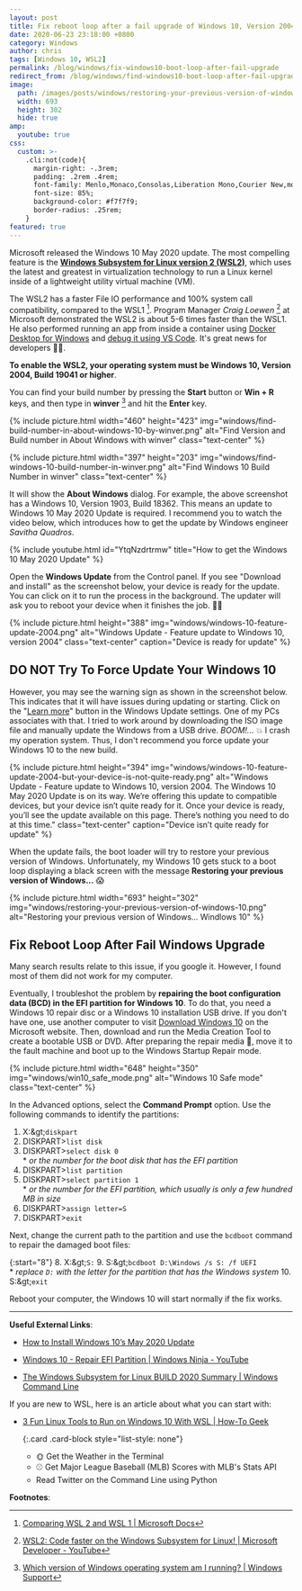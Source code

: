 ```yaml
---
layout: post
title: Fix reboot loop after a fail upgrade of Windows 10, Version 2004, Build 19041
date: 2020-06-23 23:18:00 +0800
category: Windows
author: chris
tags: [Windows 10, WSL2]
permalink: /blog/windows/fix-windows10-boot-loop-after-fail-upgrade
redirect_from: /blog/windows/find-windows10-boot-loop-after-fail-upgrade
image: 
  path: /images/posts/windows/restoring-your-previous-version-of-windows-10.png
  width: 693
  height: 302
  hide: true
amp:
  youtube: true
css:
  custom: >-
    .cli:not(code){
      margin-right: -.3rem;
      padding: .2rem .4rem;
      font-family: Menlo,Monaco,Consolas,Liberation Mono,Courier New,monospace;
      font-size: 85%;
      background-color: #f7f7f9;
      border-radius: .25rem;
    }
featured: true
---
```


Microsoft released the Windows 10 May 2020 update. The most compelling feature is the [**Windows Subsystem for Linux version 2 (WSL2)**](https://www.omgubuntu.co.uk/how-to-install-wsl2-on-windows-10), which uses the latest and greatest in virtualization technology to run a Linux kernel inside of a lightweight utility virtual machine (VM).

The WSL2 has a faster File IO performance and 100% system call compatibility, compared to the WSL1 [^vs]. Program Manager _Craig Loewen_ [^Craig] at Microsoft demonstrated the WSL2 is about 5-6 times faster than the WSL1. He also performed running an app from inside a container using [Docker Desktop for Windows](https://code.visualstudio.com/blogs/2020/03/02/docker-in-wsl2) and [debug it using VS Code](https://marketplace.visualstudio.com/items?itemName=ms-vscode-remote.remote-wsl). It's great news for developers 👨‍💻.

**To enable the WSL2, your operating system must be Windows 10, Version 2004, Build 19041 or higher**.

You can find your build number by pressing the **Start** <i class='fab fa-windows'></i> button or **Win + R** keys, and then type in **winver** [^winver] and hit the **Enter** key.

{% include picture.html width="460" height="423" img="windows/find-build-number-in-about-windows-10-by-winver.png" alt="Find Version and Build number in About Windows with winver" class="text-center" %}

{% include picture.html width="397" height="203" img="windows/find-windows-10-build-number-in-winver.png" alt="Find Windows 10 Build Number in winver" class="text-center" %}

It will show the **About Windows** dialog. For example, the above screenshot has a Windows 10, Version 1903, Build 18362. This means an update to Windows 10 May 2020 Update is required. I recommend you to watch the video below, which introduces how to get the update by Windows engineer _Savitha Quadros_.

{% include youtube.html id="YtqNzdrtrmw" title="How to get the Windows 10 May 2020 Update" %}

Open the **Windows Update** from the Control panel. If you see &quot;Download and install&quot; as the screenshot below, your device is ready for the update. You can click on it to run the process in the background. The updater will ask you to reboot your device when it finishes the job. 🥳👏

{% include picture.html height="388" img="windows/windows-10-feature-update-2004.png" alt="Windows Update - Feature update to Windows 10, version 2004" class="text-center" caption="Device is ready for update" %}

## DO NOT Try To Force Update Your Windows 10

However, you may see the warning sign as shown in the screenshot below. This indicates that it will have issues during updating or starting. Click on the &quot;[Learn more](https://docs.microsoft.com/en-us/windows/release-information/status-windows-10-2004)&quot; button in the Windows Update settings. One of my PCs associates with that. I tried to work around by downloading the ISO image file and manually update the Windows from a USB drive. _BOOM!..._ 💥 I crash my operation system. Thus, I don't recommend you force update your Windows 10 to the new build.

{% include picture.html height="394" img="windows/windows-10-feature-update-2004-but-your-device-is-not-quite-ready.png" alt="Windows Update - Feature update to Windows 10, version 2004. The Windows 10 May 2020 Update is on its way. We’re offering this update to compatible devices, but your device isn’t quite ready for it. Once your device is ready, you’ll see the update available on this page. There’s nothing you need to do at this time." class="text-center" caption="Device isn’t quite ready for update" %}

When the update fails, the boot loader will try to restore your previous version of Windows. Unfortunately, my Windows 10 gets stuck to a boot loop displaying a black screen with the message **Restoring your previous version of Windows...** 😱

{% include picture.html width="693" height="302" img="windows/restoring-your-previous-version-of-windows-10.png" alt="Restoring your previous version of Windows... Windlows 10" %}

## Fix Reboot Loop After Fail Windows Upgrade

Many search results relate to this issue, if you google it. However, I found most of them did not work for my computer.

Eventually, I troubleshot the problem by **repairing the boot configuration data (BCD) in the EFI partition for Windows 10**. To do that, you need a Windows 10 repair disc or a Windows 10 installation USB drive. If you don't have one, use another computer to visit [Download Windows 10](https://www.microsoft.com/en-us/software-download/windows10) on the Microsoft website. Then, download and run the Media Creation Tool to create a bootable USB or DVD. After preparing the repair media 📀, move it to the fault machine and boot up to the Windows Startup Repair mode.

{% include picture.html width="648" height="350" img="windows/win10_safe_mode.png" alt="Windows 10 Safe mode" class="text-center" %}

In the Advanced options, select the **Command Prompt** option. Use the following commands to identify the partitions:

1. <span class="cli">X:\&gt;</span>`diskpart`
2. <span class="cli">DISKPART&gt;</span>`list disk`
3. <span class="cli">DISKPART&gt;</span>`select disk 0`<br>\* _or the number for the boot disk that has the EFI partition_
4. <span class="cli">DISKPART&gt;</span>`list partition`
5. <span class="cli">DISKPART&gt;</span>`select partition 1`<br>\* _or the number for the EFI partition, which usually is only a few hundred MB in size_
6. <span class="cli">DISKPART&gt;</span>`assign letter=S`
7. <span class="cli">DISKPART&gt;</span>`exit`

Next, change the current path to the partition and use the `bcdboot` command to repair the damaged boot files:

{:start="8"}
8. <span class="cli">X:\&gt;</span>`S:`
9. <span class="cli">S:\&gt;</span>`bcdboot D:\Windows /s S: /f UEFI`<br>\* _replace `D:` with the letter for the partition that has the Windows system_
10. <span class="cli">S:\&gt;</span>`exit`

Reboot your computer, the Windows 10 will start normally if the fix works.

* * *

**Useful External Links**:

- [How to Install Windows 10’s May 2020 Update](https://www.howtogeek.com/675118/how-to-install-windows-10s-may-2020-update/)

- [Windows 10 - Repair EFI Partition \| Windows Ninja - YouTube](https://youtu.be/l_I4K2-Rr_Y)

- [The Windows Subsystem for Linux BUILD 2020 Summary \| Windows Command Line](https://devblogs.microsoft.com/commandline/the-windows-subsystem-for-linux-build-2020-summary/)

If you are new to WSL, here is an article about what you can start with:

- [3 Fun Linux Tools to Run on Windows 10 With WSL \| How-To Geek](https://www.howtogeek.com/744175/3-fun-linux-tools-to-run-on-windows-10-with-wsl/)

  {:.card .card-block style="list-style: none"}
  - 🌞 Get the Weather in the Terminal
  - ⚾ Get Major League Baseball (MLB) Scores with MLB's Stats API
  - <i class="fab fa-twitter" style="color:skyblue"></i> Read Twitter on the Command Line using Python

**Footnotes**:

[^vs]: [Comparing WSL 2 and WSL 1 \| Microsoft Docs](https://docs.microsoft.com/en-us/windows/wsl/compare-versions?WT.mc_id=windows-c9-niner)
[^Craig]: [WSL2: Code faster on the Windows Subsystem for Linux! \| Microsoft Developer - YouTube](https://youtu.be/MrZolfGm8Zk)
[^winver]: [Which version of Windows operating system am I running? \| Windows Support](https://support.microsoft.com/en-us/help/13443/windows-which-version-am-i-running)
